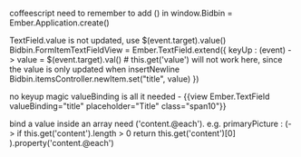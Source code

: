 coffeescript 
need to remember to add () in window.Bidbin = Ember.Application.create()

TextField.value is not updated, use $(event.target).value()
Bidbin.FormItemTextFieldView = Ember.TextField.extend({
  keyUp : (event) ->
    value = $(event.target).val() # this.get('value') will not work here, since the value is only updated when insertNewline
    Bidbin.itemsController.newItem.set("title", value)
})

no keyup magic valueBinding is all it needed - {{view Ember.TextField valueBinding="title" placeholder="Title" class="span10"}} 


bind a value inside an array need ('content.@each'). e.g. 
  primaryPicture : (-> 
    if this.get('content').length > 0
      return this.get('content')[0]
  ).property('content.@each')



